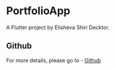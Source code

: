 # PortfolioApp

A Flutter project by Elisheva Shiri Decktor.

## Github

For more details, please go to - [Github](https://github.com/Elisheva-Shiri/PortfolioApp)
